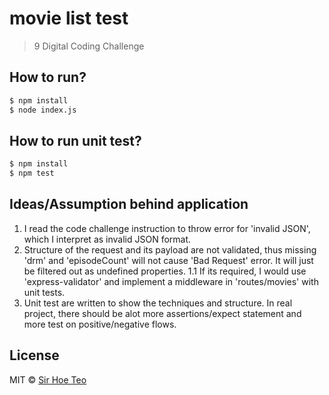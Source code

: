 # movie list test
> 9 Digital Coding Challenge

## How to run? 

```sh
$ npm install
$ node index.js
```

## How to run unit test?
```sh
$ npm install 
$ npm test
```

## Ideas/Assumption behind application
1. I read the code challenge instruction to throw error for 'invalid JSON', which I interpret as invalid JSON format. 
2. Structure of the request and its payload are not validated, thus missing 'drm' and 'episodeCount' will not cause 'Bad Request' error. It will just be filtered out as undefined properties.
    1.1 If its required, I would use 'express-validator' and implement a middleware in 'routes/movies' with unit tests.
3. Unit test are written to show the techniques and structure. In real project, there should be alot more assertions/expect statement and more test on positive/negative flows.

## License

MIT © [Sir Hoe Teo]()